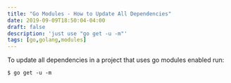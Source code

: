 ```yaml
---
title: "Go Modules - How to Update All Dependencies"
date: 2019-09-09T18:50:04-04:00
draft: false
description: 'just use "go get -u -m"'
tags: [go,golang,modules]
---
```

To update all dependencies in a project that uses go modules enabled run:

`$ go get -u -m`
